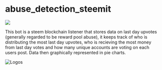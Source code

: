# abuse_detection_steemit

<img src="https://user-images.githubusercontent.com/34451833/39098894-301d39a6-467a-11e8-8b54-a0cc5bc3a262.png">

This bot is a steem blockchain listener that stores data on last day upvotes (generally regarded to be reward pool abuse), it keeps track of who is distributing the most last day upvotes, who is recieving the most money from last day votes and how many unique accounts are voting on each users post. Data then graphically represented in pie charts.

![Logos](https://drive.google.com/drive/folders/16eNXnl2ZVuabuTNiuJiWsGc-SCjfFv0J)
